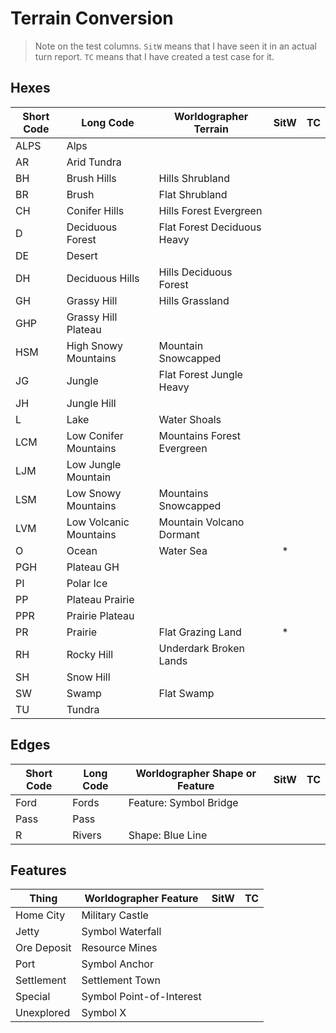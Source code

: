 # Terrain Conversion

> Note on the test columns.
> `SitW` means that I have seen it in an actual turn report.
> `TC` means that I have created a test case for it. 

## Hexes

| Short Code | Long Code              | Worldographer Terrain       | SitW | TC |
|------------|------------------------|-----------------------------|:----:|:--:|
| ALPS       | Alps                   |                             |      |    |
| AR         | Arid Tundra            |                             |      |    |
| BH         | Brush Hills            | Hills Shrubland             |      |    |
| BR         | Brush                  | Flat Shrubland              |      |    |
| CH         | Conifer Hills          | Hills Forest Evergreen      |      |    |
| D          | Deciduous Forest       | Flat Forest Deciduous Heavy |      |    |
| DE         | Desert                 |                             |      |    |
| DH         | Deciduous Hills        | Hills Deciduous Forest      |      |    |
| GH         | Grassy Hill            | Hills Grassland             |      |    |
| GHP        | Grassy Hill Plateau    |                             |      |    |
| HSM        | High Snowy Mountains   | Mountain Snowcapped         |      |    |
| JG         | Jungle                 | Flat Forest Jungle Heavy    |      |    |
| JH         | Jungle Hill            |                             |      |    |
| L          | Lake                   | Water Shoals                |      |    |
| LCM        | Low Conifer Mountains  | Mountains Forest Evergreen  |      |    |
| LJM        | Low Jungle Mountain    |                             |      |    |
| LSM        | Low Snowy Mountains    | Mountains Snowcapped        |      |    |
| LVM        | Low Volcanic Mountains | Mountain Volcano Dormant    |      |    |
| O          | Ocean                  | Water Sea                   |  *   |    |
| PGH        | Plateau GH             |                             |      |    |
| PI         | Polar Ice              |                             |      |    |
| PP         | Plateau Prairie        |                             |      |    |
| PPR        | Prairie Plateau        |                             |      |    |
| PR         | Prairie                | Flat Grazing Land           |  *   |    |
| RH         | Rocky Hill             | Underdark Broken Lands      |      |    |
| SH         | Snow Hill              |                             |      |    |
| SW         | Swamp                  | Flat Swamp                  |      |    |
| TU         | Tundra                 |                             |      |    |

## Edges

| Short Code | Long Code | Worldographer Shape or Feature | SitW | TC |
|------------|-----------|--------------------------------|:----:|:--:|
| Ford       | Fords     | Feature: Symbol Bridge         |      |    |
| Pass       | Pass      |                                |      |    |
| R          | Rivers    | Shape: Blue Line               |      |    |

## Features

| Thing       | Worldographer Feature    | SitW | TC |
|-------------|--------------------------|:----:|:--:|
| Home City   | Military Castle          |      |    |
| Jetty       | Symbol Waterfall         |      |    |
| Ore Deposit | Resource Mines           |      |    |
| Port        | Symbol Anchor            |      |    |
| Settlement  | Settlement Town          |      |    |
| Special     | Symbol Point-of-Interest |      |    |
| Unexplored  | Symbol X                 |      |    |
